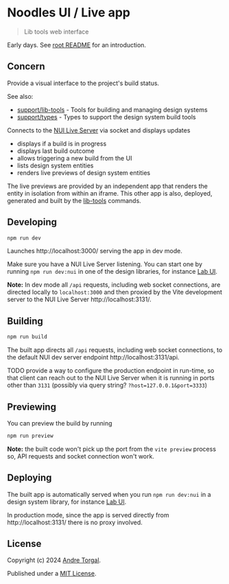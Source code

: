 # Noodles UI / Live app

> Lib tools web interface

Early days. See [root README](../../../README.md) for an introduction.

## Concern

Provide a visual interface to the project's build status.

See also:

- [support/lib-tools](../lib-tools/README.md) - Tools for building and managing design systems
- [support/types](../types/README.md) - Types to support the design system build tools

Connects to the [NUI Live Server](../lib-tools/README.md#live-server) via socket and displays updates

- displays if a build is in progress
- displays last build outcome
- allows triggering a new build from the UI
- lists design system entities
- renders live previews of design system entities

The live previews are provided by an independent app that renders the entity in isolation from within an iframe. This other app is also, deployed, generated and built by the [lib-tools](../lib-tools/README.md) commands.

## Developing

```bash
npm run dev
```

Launches http://localhost:3000/ serving the app in dev mode.

Make sure you have a NUI Live Server listening. You can start one by running `npm run dev:nui` in one of the design libraries, for instance [Lab UI](../../ui-systems/lab-ui/README.md).

**Note:** In dev mode all `/api` requests, including web socket connections, are directed locally to `localhost:3000` and then proxied by the Vite development server to the NUI Live Server http://localhost:3131/.

## Building

```bash
npm run build
```

The built app directs all `/api` requests, including web socket connections, to the default NUI dev server endpoint http://localhost:3131/api.

TODO provide a way to configure the production endpoint in run-time, so that client can reach out to the NUI Live Server when it is running in ports other than `3131` (possibly via query string? `?host=127.0.0.1&port=3333`)

## Previewing

You can preview the build by running

```bash
npm run preview
```

**Note:** the built code won't pick up the port from the `vite preview` process so, API requests and socket connection won't work.

## Deploying

The built app is automatically served when you run `npm run dev:nui` in a design system library, for instance [Lab UI](../../ui-systems/lab-ui/README.md).

In production mode, since the app is served directly from http://localhost:3131/ there is no proxy involved.

## License

Copyright (c) 2024 [Andre Torgal](https://andretorgal.com/).

Published under a [MIT License](https://andrezero.mit-license.org/2024).
